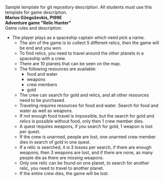 Sample template for git repository description. All students must use this template for game description.<br/>
**Marius Gžegoževkis, PI99E<br/>
Adventure game "Relic Hunter"<br/>**
Game rules and description:
- The player plays as a spaceship captain which need pick a name.
  - The aim of the game is to collect 5 different relics, then the game will be end and you won.
  - To find relics, you need to travel around the other planets in a spaceship with a crew.
  - There are 10 planets that can be seen on the map.
  - The following resources are available:
    - food and water
    - weapons
    - crew members
    - gold
  - The crew can search for gold and relics, and all other resources need to be purchased.
  - Traveling requires resources for food and water. Search for food and water as well as weapons.
  - If not enough food travel is impossible, but the search for gold and relics is possible without food, only then 1 crew member dies.
  - A quest requires weapons, if you search for gold, 1 weapon is lost per quest.
  - If the crew is unarmed, people are lost, one unarmed crew member dies in search of gold in one quest.
  - If a relic is searched, it is 3 losses per search, if there are enough weapons, then 3 weapons are lost, and if there are none, as many people die as there are missing weapons.
  - Only one relic can be found on one planet, to search for another relic, you need to travel to another planet.
  - If the entire crew dies, the game will be lost.
